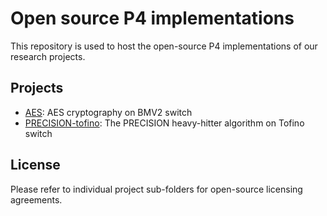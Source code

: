 # Open source P4 implementations

This repository is used to host the open-source P4 implementations of our research projects. 

## Projects
- [AES](AES.p4app/): AES cryptography on BMV2 switch
- [PRECISION-tofino](PRECISION-tofino/): The PRECISION heavy-hitter algorithm on Tofino switch


## License

Please refer to individual project sub-folders for open-source licensing agreements.
